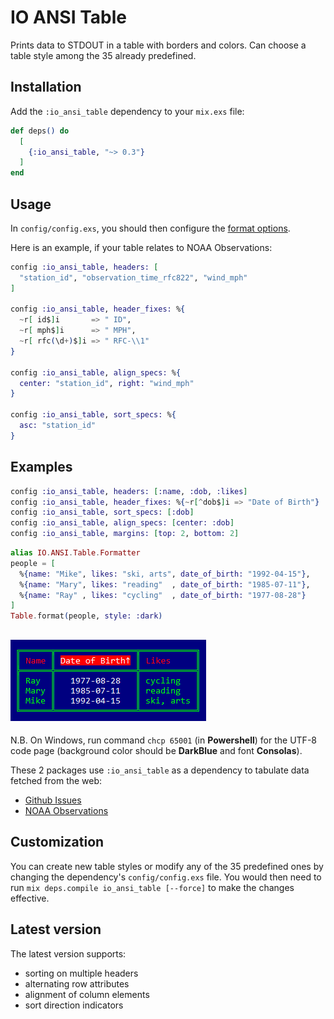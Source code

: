 # IO ANSI Table

Prints data to STDOUT in a table with borders and colors.
Can choose a table style among the 35 already predefined.

## Installation

Add the `:io_ansi_table` dependency to your `mix.exs` file:

```elixir
def deps() do
  [
    {:io_ansi_table, "~> 0.3"}
  ]
end
```

## Usage

In `config/config.exs`, you should then configure the
[format options](https://hexdocs.pm/io_ansi_table/IO.ANSI.Table.html).

Here is an example, if your table relates to NOAA Observations:

```elixir
config :io_ansi_table, headers: [
  "station_id", "observation_time_rfc822", "wind_mph"
]

config :io_ansi_table, header_fixes: %{
  ~r[ id$]i       => " ID",
  ~r[ mph$]i      => " MPH",
  ~r[ rfc(\d+)$]i => " RFC-\\1"
}

config :io_ansi_table, align_specs: %{
  center: "station_id", right: "wind_mph"
}

config :io_ansi_table, sort_specs: %{
  asc: "station_id"
}
```

## Examples

```elixir
config :io_ansi_table, headers: [:name, :dob, :likes]
config :io_ansi_table, header_fixes: %{~r[^dob$]i => "Date of Birth"}
config :io_ansi_table, sort_specs: [:dob]
config :io_ansi_table, align_specs: [center: :dob]
config :io_ansi_table, margins: [top: 2, bottom: 2]
```

```elixir
alias IO.ANSI.Table.Formatter
people = [
  %{name: "Mike", likes: "ski, arts", date_of_birth: "1992-04-15"},
  %{name: "Mary", likes: "reading"  , date_of_birth: "1985-07-11"},
  %{name: "Ray" , likes: "cycling"  , date_of_birth: "1977-08-28"}
]
Table.format(people, style: :dark)
```
## ![print_table_people](images/print_table_people.png)

N.B. On Windows, run command `chcp 65001` (in **Powershell**) for the UTF-8
code page (background color should be **DarkBlue** and font **Consolas**).

These 2 packages use `:io_ansi_table` as a dependency to tabulate data fetched
from the web:
  - [Github Issues](https://hex.pm/packages/github_issues)
  - [NOAA Observations](https://hex.pm/packages/noaa_observations)

## Customization

You can create new table styles or modify any of the 35 predefined ones
by changing the dependency's `config/config.exs` file. You would then need to
run `mix deps.compile io_ansi_table [--force]` to make the changes effective.

## Latest version

The latest version supports:

  - sorting on multiple headers
  - alternating row attributes
  - alignment of column elements
  - sort direction indicators
